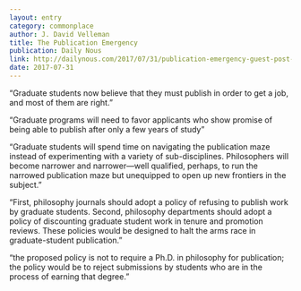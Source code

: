 ```yaml
---
layout: entry
category: commonplace
author: J. David Velleman
title: The Publication Emergency
publication: Daily Nous
link: http://dailynous.com/2017/07/31/publication-emergency-guest-post-j-david-velleman/
date: 2017-07-31
---
```


“Graduate students now believe that they must publish in order to get a job, and most of them are right.”

“Graduate programs will need to favor applicants who show promise of being able to publish after only a few years of study”

“Graduate students will spend time on navigating the publication maze instead of experimenting with a variety of sub-disciplines. Philosophers will become narrower and narrower—well qualified, perhaps, to run the narrowed publication maze but unequipped to open up new frontiers in the subject.”

“First, philosophy journals should adopt a policy of refusing to publish work by graduate students. Second, philosophy departments should adopt a policy of discounting graduate student work in tenure and promotion reviews. These policies would be designed to halt the arms race in graduate-student publication.”

“the proposed policy is not to require a Ph.D. in philosophy for publication; the policy would be to reject submissions by students who are in the process of earning that degree.”

